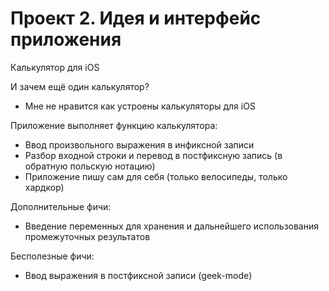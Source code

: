Проект 2. Идея и интерфейс приложения
=============

Калькулятор для iOS

И зачем ещё один калькулятор?
- Мне не нравится как устроены калькуляторы для iOS

Приложение выполняет функцию калькулятора:
- Ввод произвольного выражения в инфиксной записи
- Разбор входной строки и перевод в постфиксную запись (в обратную польскую нотацию)
- Приложение пишу сам для себя (только велосипеды, только хардкор)

Дополнительные фичи:
- Введение переменных для хранения и дальнейшего использования промежуточных результатов

Бесполезные фичи:
- Ввод выражения в постфиксной записи (geek-mode)

